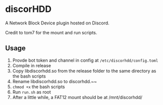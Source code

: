 # discorHDD
A Network Block Device plugin hosted on Discord.

Credit to tom7 for the mount and run scripts.

## Usage
1. Provde bot token and channel in config at `/etc/discorhdd/config.toml`
2. Compile in release
3. Copy libdiscorhdd.so from the release folder to the same directory as the bash scripts
4. Rename libdiscorhdd.so to discorhdd.~~
5. `chmod +x` the bash scripts
6. Run `run.sh` as root
7. After a little while, a FAT12 mount should be at /mnt/discorhdd/ 
